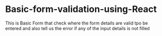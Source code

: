 # Basic-form-validation-using-React

This is Basic Form that check where the form details are valid tpo be entered and also tell us the error if any of the input details is not filled
